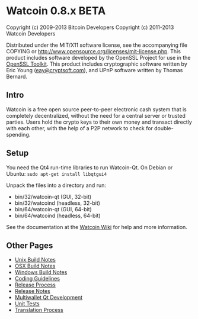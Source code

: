 Watcoin 0.8.x BETA
====================

Copyright (c) 2009-2013 Bitcoin Developers
Copyright (c) 2011-2013 Watcoin Developers

Distributed under the MIT/X11 software license, see the accompanying
file COPYING or http://www.opensource.org/licenses/mit-license.php.
This product includes software developed by the OpenSSL Project for use in the [OpenSSL Toolkit](http://www.openssl.org/). This product includes
cryptographic software written by Eric Young ([eay@cryptsoft.com](mailto:eay@cryptsoft.com)), and UPnP software written by Thomas Bernard.


Intro
---------------------
Watcoin is a free open source peer-to-peer electronic cash system that is
completely decentralized, without the need for a central server or trusted
parties.  Users hold the crypto keys to their own money and transact directly
with each other, with the help of a P2P network to check for double-spending.


Setup
---------------------
You need the Qt4 run-time libraries to run Watcoin-Qt. On Debian or Ubuntu:
	`sudo apt-get install libqtgui4`

Unpack the files into a directory and run:

- bin/32/watcoin-qt (GUI, 32-bit)
- bin/32/watcoind (headless, 32-bit)
- bin/64/watcoin-qt (GUI, 64-bit)
- bin/64/watcoind (headless, 64-bit)

See the documentation at the [Watcoin Wiki](http://watcoin.info)
for help and more information.


Other Pages
---------------------
- [Unix Build Notes](build-unix.md)
- [OSX Build Notes](build-osx.md)
- [Windows Build Notes](build-msw.md)
- [Coding Guidelines](coding.md)
- [Release Process](release-process.md)
- [Release Notes](release-notes.md)
- [Multiwallet Qt Development](multiwallet-qt.md)
- [Unit Tests](unit-tests.md)
- [Translation Process](translation_process.md)
